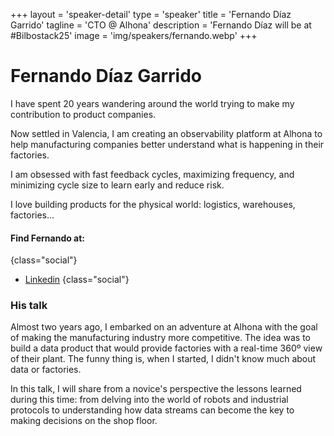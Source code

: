 +++
layout = 'speaker-detail'
type = 'speaker'
title = 'Fernando Díaz Garrido'
tagline = 'CTO @ Alhona'
description = 'Fernando Díaz will be at #Bilbostack25'
image = 'img/speakers/fernando.webp'
+++

# Fernando Díaz Garrido

I have spent 20 years wandering around the world trying to make my contribution to product companies.

Now settled in Valencia, I am creating an observability platform at Alhona to help manufacturing companies better understand what is happening in their factories.

I am obsessed with fast feedback cycles, maximizing frequency, and minimizing cycle size to learn early and reduce risk.

I love building products for the physical world: logistics, warehouses, factories...

#### Find Fernando at:

{class="social"}

- [Linkedin](https://www.linkedin.com/in/fernando-diaz-garrido/)
  {class="social"}

### His talk

Almost two years ago, I embarked on an adventure at Alhona with the goal of making the manufacturing industry more competitive. The idea was to build a data product that would provide factories with a real-time 360º view of their plant. The funny thing is, when I started, I didn't know much about data or factories.

In this talk, I will share from a novice's perspective the lessons learned during this time: from delving into the world of robots and industrial protocols to understanding how data streams can become the key to making decisions on the shop floor.
